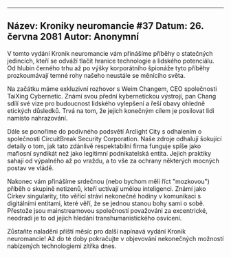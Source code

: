 
---
Název: Kroniky neuromancie #37
Datum: 26. června 2081
Autor: Anonymní
---

V tomto vydání Kronik neuromancie vám přinášíme příběhy o statečných jedincích, kteří se odváží tlačit hranice technologie a lidského potenciálu. Od hlubin černého trhu až po výšky korporátního špionáže tyto příběhy prozkoumávají temné rohy našeho neustále se měnícího světa.

Na začátku máme exkluzivní rozhovor s Weim Changem, CEO společnosti TaiXing Cybernetic. Známí svou přední kybernetickou výstrojí, pan Chang sdílí své vize pro budoucnost lidského vylepšení a řeší obavy ohledně etických důsledků. Trvá na tom, že jejich konečným cílem je posilovat lidi namísto nahrazování.

Dále se ponoříme do podivného podsvětí Arclight City s odhalením o společnosti CircuitBreak Security Corporation. Naše zdroje odhalují šokující detaily o tom, jak tato zdánlivě respektabilní firma funguje spíše jako mafiosní syndikát než jako legitimní podnikatelská entita. Jejich praktiky sahají od výpalného až po vraždu, a to vše za ochrany některých mocných postav ve vládě.

Nakonec vám přinášíme srdečnou (nebo bychom měli říct "mozkovou") příběh o skupině netizenů, kteří uctívají umělou inteligenci. Známí jako Církev singularity, tito věřící stráví nekonečné hodiny v komunikaci s digitálními entitami, které věří, že se jednou stanou bohy sami o sobě. Přestože jsou mainstreamovou společností považováni za excentrické, neodradí je to od jejich hledání transhumanistického osvícení.

Zůstaňte naladěni příští měsíc pro další napínavá vydání Kronik neuromancie! Až do té doby pokračujte v objevování nekonečných možností nabízených technologiemi zítřka dnes.
